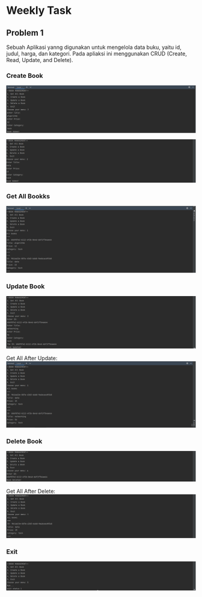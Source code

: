 # Weekly Task
## Problem 1
Sebuah Aplikasi yanng digunakan untuk mengelola data buku, yaitu 
id, judul, harga, dan kategori. Pada apliaksi ini menggunakan CRUD
(Create, Read, Update, and Delete).

### Create Book 
![Create book](./screenshots/problem-1-add-book-1.PNG)

![Create book](./screenshots/problem-1-add-book-2.PNG)

### Get All Bookks
![Get Books](./screenshots/problem-1-get-all-books.PNG)

### Update Book
![Update book](./screenshots/problem-1-update-book.PNG)

Get All After Update:
![Get Books 2](./screenshots/problem-1-get-all-books-after-update.PNG)

### Delete Book 
![Delete book](./screenshots/problem-1-delete-book.PNG)

Get All After Delete:
![Get Books 3](./screenshots/problem-1-get-all-books-after-delete.PNG)

### Exit
![Exit](./screenshots/problem-1-exit.PNG)
